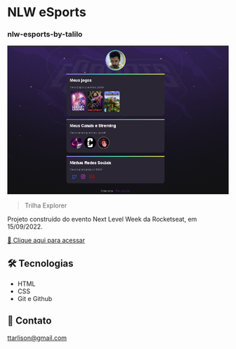 
# NLW eSports
### nlw-esports-by-talilo
![preview](./github/prevew.png)

> Trilha Explorer

Projeto construído do evento Next Level Week da Rocketseat, em 15/09/2022.

[🔗 Clique aqui para acessar](https://talilotarlison.github.io/nlw-esports-explorer/)


## 🛠 Tecnologias

- HTML
- CSS
- Git e Github

## 💛 Contato

ttarlison@gmail.com

